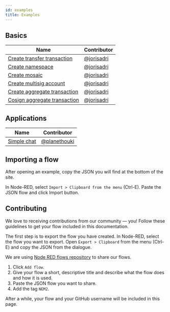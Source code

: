 ```yaml
---
id: examples
title: Examples
---
```

## Basics
**Name** |	**Contributor**
---------|------------------
[Create transfer transaction](https://flows.nodered.org/flow/7061090eb3cbf724c80e4f49e03e1b94) | [@jorisadri](https://github.com/jorisadri)
[Create namespace](https://flows.nodered.org/flow/3d87669bfc71e99f29f5ad82ba2a402e) | [@jorisadri](https://github.com/jorisadri)
[Create mosaic](https://flows.nodered.org/flow/04a643b66a8e0daa1e12fa61e3b36b7c) | [@jorisadri](https://github.com/jorisadri)
[Create multisig account](https://flows.nodered.org/flow/ba75b67684b2a1bc2af849cc70a7c4b5) |	[@jorisadri](https://github.com/jorisadri)
[Create aggregate transaction](https://flows.nodered.org/flow/50aa98fd20e62ee1af8507df8634f840) | [@jorisadri](https://github.com/jorisadri)
[Cosign aggregate transaction](https://flows.nodered.org/flow/522d512fb0b5e0ad16a65a8c909fd95a) | [@jorisadri](https://github.com/jorisadri)

## Applications

**Name** | **Contributor**
---------|-----------------
[Simple chat](https://flows.nodered.org/flow/e8bfbab9d73e0f35ed6b4c9a9f7e4958) |	[@planethouki](https://github.com/planethouki)

## Importing a flow

After opening an example, copy the JSON you will find at the bottom of the site.

In Node-RED, select `Import > Clipboard from the menu` (Ctrl-E). Paste the JSON flow and click Import button.

## Contributing

We love to receiving contributions from our community — you! Follow these guidelines to get your flow included in this documentation.

The first step is to export the flow you have created. In Node-RED, select the flow you want to export. Open `Export > Clipboard` from the menu (Ctrl-E) and copy the JSON from the dialogue.

We are using [Node RED flows repository](https://flows.nodered.org/?term=nem2&type=flow&num_pages=1) to share our flows.

1. Click `Add flow`.
2. Give your flow a short, descriptive title and describe what the flow does and how it is used.
3. Paste the JSON flow you want to share.
4. Add the tag `NEM2`.

After a while, your flow and your GitHub username will be included in this page.
